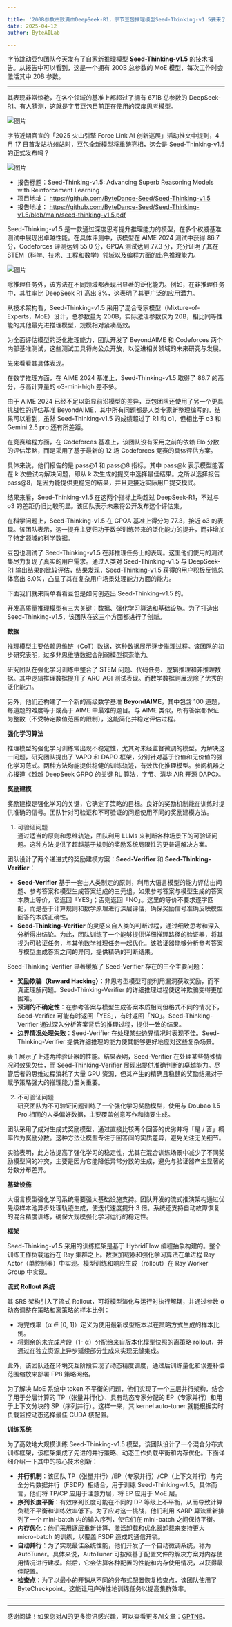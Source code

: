 ```yaml
---

title: '200B参数击败满血DeepSeek-R1，字节豆包推理模型Seed-Thinking-v1.5要来了'
date: 2025-04-12
author: ByteAILab

---
```


字节跳动豆包团队今天发布了自家新推理模型 **Seed-Thinking-v1.5** 的技术报告。从报告中可以看到，这是一个拥有 200B 总参数的 MoE 模型，每次工作时会激活其中 20B 参数。

---
其表现非常惊艳，在各个领域的基准上都超过了拥有 671B 总参数的 DeepSeek-R1。有人猜测，这就是字节豆包目前正在使用的深度思考模型。

![图片](https://image.jiqizhixin.com/uploads/editor/49167f57-817b-4427-8ded-763b63708786/640.png)

字节近期官宣的「2025 火山引擎 Force Link AI 创新巡展」活动推文中提到，4 月 17 日首发站杭州站时，豆包全新模型将重磅亮相，这会是 Seed-Thinking-v1.5 的正式发布吗？

![图片](https://image.jiqizhixin.com/uploads/editor/50d1e869-e608-4a83-b96f-93f80c58d501/640.png)

- 报告标题：Seed-Thinking-v1.5: Advancing Superb Reasoning Models with Reinforcement Learning  
- 项目地址： https://github.com/ByteDance-Seed/Seed-Thinking-v1.5  
- 报告地址： https://github.com/ByteDance-Seed/Seed-Thinking-v1.5/blob/main/seed-thinking-v1.5.pdf  

Seed-Thinking-v1.5 是一款通过深度思考提升推理能力的模型，在多个权威基准测试中展现出卓越性能。在具体评测中，该模型在 AIME 2024 测试中获得 86.7 分，Codeforces 评测达到 55.0 分，GPQA 测试达到 77.3 分，充分证明了其在 STEM（科学、技术、工程和数学）领域以及编程方面的出色推理能力。

![图片](https://image.jiqizhixin.com/uploads/editor/56a1d19d-6dcb-4acf-8b10-3d8631f0d016/640.png)

除推理任务外，该方法在不同领域都表现出显著的泛化能力。例如，在非推理任务中，其胜率比 DeepSeek R1 高出 8%，这表明了其更广泛的应用潜力。

从技术架构看，Seed-Thinking-v1.5 采用了混合专家模型（Mixture-of-Experts，MoE）设计，总参数量为 200B，实际激活参数仅为 20B，相比同等性能的其他最先进推理模型，规模相对紧凑高效。

为全面评估模型的泛化推理能力，团队开发了 BeyondAIME 和 Codeforces 两个内部基准测试，这些测试工具将向公众开放，以促进相关领域的未来研究与发展。

先来看看其具体表现。

在数学推理方面，在 AIME 2024 基准上，Seed-Thinking-v1.5 取得了 86.7 的高分，与高计算量的 o3-mini-high 差不多。

由于 AIME 2024 已经不足以彰显前沿模型的差异，豆包团队还使用了另一个更具挑战性的评估基准 BeyondAIME，其中所有问题都是人类专家新整理编写的。结果可以看到，虽然 Seed-Thinking-v1.5 的成绩超过了 R1 和 o1，但相比于 o3 和 Gemini 2.5 pro 还有所差距。

在竞赛编程方面，在 Codeforces 基准上，该团队没有采用之前的依赖 Elo 分数的评估策略，而是采用了基于最新的 12 场 Codeforces 竞赛的具体评估方案。

具体来说，他们报告的是 pass@1 和 pass@8 指标，其中 pass@k 表示模型能否在 k 次尝试内解决问题，即从 k 次生成的提交中选择最佳结果。之所以选择报告 pass@8，是因为能提供更稳定的结果，并且更接近实际用户提交模式。

结果来看，Seed-Thinking-v1.5 在这两个指标上均超过 DeepSeek-R1，不过与 o3 的差距仍旧比较明显。该团队表示未来将公开发布这个评估集。

在科学问题上，Seed-Thinking-v1.5 在 GPQA 基准上得分为 77.3，接近 o3 的表现。该团队表示，这一提升主要归功于数学训练带来的泛化能力的提升，而非增加了特定领域的科学数据。

豆包也测试了 Seed-Thinking-v1.5 在非推理任务上的表现。这里他们使用的测试集尽力复现了真实的用户需求。通过人类对 Seed-Thinking-v1.5 与 DeepSeek-R1 输出结果的比较评估，结果发现，Seed-Thinking-v1.5 获得的用户积极反馈总体高出 8.0%，凸显了其在复杂用户场景处理能力方面的能力。

下面我们就来简单看看豆包是如何创造出 Seed-Thinking-v1.5 的。

开发高质量推理模型有三大关键：数据、强化学习算法和基础设施。为了打造出 Seed-Thinking-v1.5，该团队在这三个方面都进行了创新。

**数据**  

推理模型主要依赖思维链（CoT）数据，这种数据展示逐步推理过程。该团队的初步研究表明，过多非思维链数据会削弱模型探索能力。

研究团队在强化学习训练中整合了 STEM 问题、代码任务、逻辑推理和非推理数据。其中逻辑推理数据提升了 ARC-AGI 测试表现。而数学数据则展现除了优秀的泛化能力。

另外，他们还构建了一个新的高级数学基准 **BeyondAIME**，其中包含 100 道题，每道题的难度等于或高于 AIME 中最难的题目。与 AIME 类似，所有答案都保证为整数（不受特定数值范围的限制），这能简化并稳定评估过程。

**强化学习算法**  

推理模型的强化学习训练常出现不稳定性，尤其对未经监督微调的模型。为解决这一问题，研究团队提出了 VAPO 和 DAPO 框架，分别针对基于价值和无价值的强化学习范式。两种方法均能提供稳健的训练轨迹，有效优化推理模型。参阅机器之心报道《超越 DeepSeek GRPO 的关键 RL 算法，字节、清华 AIR 开源 DAPO》。

**奖励建模**  

奖励建模是强化学习的关键，它确定了策略的目标。良好的奖励机制能在训练时提供准确的信号。团队针对可验证和不可验证的问题使用不同的奖励建模方法。

1. 可验证问题  
通过适当的原则和思维轨迹，团队利用 LLMs 来判断各种场景下的可验证问题。这种方法提供了超越基于规则的奖励系统局限性的更普遍解决方案。

团队设计了两个递进式的奖励建模方案：**Seed-Verifier** 和 **Seed-Thinking-Verifier**：
- **Seed-Verifier**  基于一套由人类制定的原则，利用大语言模型的能力评估由问题、参考答案和模型生成答案组成的三元组。如果参考答案与模型生成的答案本质上等价，它返回「YES」；否则返回「NO」。这里的等价不要求逐字匹配，而是基于计算规则和数学原理进行深层评估，确保奖励信号准确反映模型回答的本质正确性。
- **Seed-Thinking-Verifier** 的灵感来自人类的判断过程，通过细致思考和深入分析得出结论。为此，团队训练了一个能够提供详细推理路径的验证器，将其视为可验证任务，与其他数学推理任务一起优化。该验证器能够分析参考答案与模型生成答案之间的异同，提供精确的判断结果。

Seed-Thinking-Verifier 显著缓解了 Seed-Verifier 存在的三个主要问题：

- **奖励欺骗（Reward Hacking）**：非思考型模型可能利用漏洞获取奖励，而不真正理解问题。Seed-Thinking-Verifier 的详细推理过程使这种欺骗变得更加困难。
- **预测的不确定性**：在参考答案与模型生成答案本质相同但格式不同的情况下，Seed-Verifier 可能有时返回「YES」，有时返回「NO」。Seed-Thinking-Verifier 通过深入分析答案背后的推理过程，提供一致的结果。
- **边界情况处理失败**：Seed-Verifier 在处理某些边界情况时表现不佳。Seed-Thinking-Verifier 提供详细推理的能力使其能够更好地应对这些复杂场景。

表 1 展示了上述两种验证器的性能。结果表明，Seed-Verifier 在处理某些特殊情况时效果欠佳，而 Seed-Thinking-Verifier 展现出提供准确判断的卓越能力。尽管后者的思维过程消耗了大量 GPU 资源，但其产生的精确且稳健的奖励结果对于赋予策略强大的推理能力至关重要。

2. 不可验证问题  
研究团队为不可验证问题训练了一个强化学习奖励模型，使用与 Doubao 1.5 Pro 相同的人类偏好数据，主要覆盖创意写作和摘要生成。

团队采用了成对生成式奖励模型，通过直接比较两个回答的优劣并将「是 / 否」概率作为奖励分数。这种方法让模型专注于回答间的实质差异，避免关注无关细节。

实验表明，此方法提高了强化学习的稳定性，尤其在混合训练场景中减少了不同奖励模型间的冲突，主要是因为它能降低异常分数的生成，避免与验证器产生显著的分数分布差异。

**基础设施**  

大语言模型强化学习系统需要强大基础设施支持。团队开发的流式推演架构通过优先级样本池异步处理轨迹生成，使迭代速度提升 3 倍。系统还支持自动故障恢复的混合精度训练，确保大规模强化学习运行的稳定性。

**框架**  

Seed-Thinking-v1.5 采用的训练框架是基于 HybridFlow 编程抽象构建的。整个训练工作负载运行在 Ray 集群之上。数据加载器和强化学习算法在单进程 Ray Actor（单控制器）中实现。模型训练和响应生成（rollout）在 Ray Worker Group 中实现。

**流式 Rollout 系统**  

其 SRS 架构引入了流式 Rollout，可将模型演化与运行时执行解耦，并通过参数 α 动态调整在策略和离策略的样本比例：
- 将完成率（α ∈ [0, 1]）定义为使用最新模型版本以在策略方式生成的样本比例。
- 将剩余的未完成片段（1- α）分配给来自版本化模型快照的离策略 rollout，并通过在独立资源上异步延续部分生成来实现无缝集成。

此外，该团队还在环境交互阶段实现了动态精度调度，通过后训练量化和误差补偿范围缩放来部署 FP8 策略网络。

为了解决 MoE 系统中 token 不平衡的问题，他们实现了一个三层并行架构，结合了用于分层计算的 TP（张量并行化）、具有动态专家分配的 EP（专家并行）和用于上下文分块的 SP（序列并行）。这样一来，其 kernel auto-tuner 就能根据实时负载监控动态选择最佳 CUDA 核配置。

**训练系统**  

为了高效地大规模训练 Seed-Thinking-v1.5 模型，该团队设计了一个混合分布式训练框架，该框架集成了先进的并行策略、动态工作负载平衡和内存优化。下面详细介绍一下其中的核心技术创新：

- **并行机制**：该团队 TP（张量并行）/EP（专家并行）/CP（上下文并行）与完全分片数据并行（FSDP）相结合，用于训练 Seed-Thinking-v1.5。具体而言，他们将 TP/CP 应用于注意力层，将 EP 应用于 MoE 层。
- **序列长度平衡**：有效序列长度可能在不同的 DP 等级上不平衡，从而导致计算负载不平衡和训练效率低下。为了应对这一挑战，他们利用 KARP 算法重新排列了一个 mini-batch 内的输入序列，使它们在 mini-batch 之间保持平衡。
- **内存优化**：他们采用逐层重新计算、激活卸载和优化器卸载来支持更大 micro-batch 的训练，以覆盖 FSDP 造成的通信开销。
- **自动并行**：为了实现最佳系统性能，他们开发了一个自动微调系统，称为 AutoTuner。具体来说，AutoTuner 可按照基于配置文件的解决方案对内存使用情况进行建模。然后，它会估算各种配置的性能和内存使用情况，以获得最佳配置。
- **检查点**：为了以最小的开销从不同的分布式配置恢复检查点，该团队使用了 ByteCheckpoint。这能让用户弹性地训练任务以提高集群效率。

---
---
感谢阅读！如果您对AI的更多资讯感兴趣，可以查看更多AI文章：[GPTNB](https://gptnb.com)。